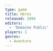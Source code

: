 ```yaml
---
type: game
title: Héros
released: 1994
editors: 
  - 'Domaine Public'
players: 1
genres:
  - Aventure
---
```

